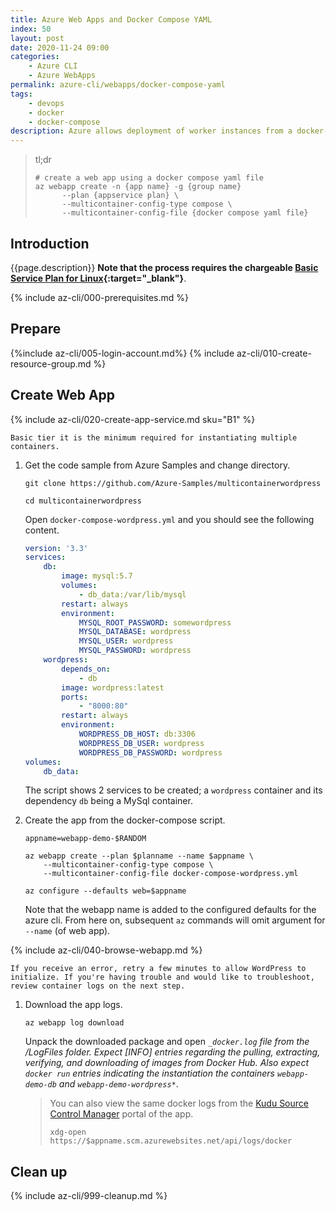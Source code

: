 ```yaml
---
title: Azure Web Apps and Docker Compose YAML
index: 50
layout: post
date: 2020-11-24 09:00
categories: 
    - Azure CLI
    - Azure WebApps
permalink: azure-cli/webapps/docker-compose-yaml
tags: 
    - devops
    - docker
    - docker-compose
description: Azure allows deployment of worker instances from a docker-compose script. This tutorial shows the process of deploying instances for WordPress and database servers using an Azure's docker-compose sample.
---
```

>tl;dr
>```shell
># create a web app using a docker compose yaml file
>az webapp create -n {app name} -g {group name} 
>       --plan {appservice plan} \
>       --multicontainer-config-type compose \
>       --multicontainer-config-file {docker compose yaml file}
>```

## **Introduction**

{{page.description}} **Note that the process requires the chargeable [Basic Service Plan for Linux](https://azure.microsoft.com/en-gb/pricing/details/app-service/linux/){:target="_blank"}**.

{% include az-cli/000-prerequisites.md %}

## **Prepare**
{%include az-cli/005-login-account.md%}
{% include az-cli/010-create-resource-group.md %}

## **Create Web App**

{% include az-cli/020-create-app-service.md sku="B1" %}

    Basic tier it is the minimum required for instantiating multiple containers.

1. Get the code sample from Azure Samples and change directory.

    ```shell
    git clone https://github.com/Azure-Samples/multicontainerwordpress

    cd multicontainerwordpress
    ```

    Open <code>docker-compose-wordpress.yml</code> and you should see the following content.
    ```yml
    version: '3.3'
    services:
        db:
            image: mysql:5.7
            volumes:
                - db_data:/var/lib/mysql
            restart: always
            environment:
                MYSQL_ROOT_PASSWORD: somewordpress
                MYSQL_DATABASE: wordpress
                MYSQL_USER: wordpress
                MYSQL_PASSWORD: wordpress
        wordpress:
            depends_on:
                - db
            image: wordpress:latest
            ports:
                - "8000:80"
            restart: always
            environment:
                WORDPRESS_DB_HOST: db:3306
                WORDPRESS_DB_USER: wordpress
                WORDPRESS_DB_PASSWORD: wordpress
    volumes:
        db_data:
    ```
    The script shows 2 services to be created; a <code>wordpress</code> container and its dependency <code>db</code> being a MySql container.
    
1. Create the app from the docker-compose script.

    ```shell
    appname=webapp-demo-$RANDOM

    az webapp create --plan $planname --name $appname \
        --multicontainer-config-type compose \
        --multicontainer-config-file docker-compose-wordpress.yml

    az configure --defaults web=$appname
    ```

    Note that the webapp name is added to the configured defaults for the azure cli. From here on, subsequent <code>az</code> commands will omit argument for <code>--name</code> (of web app).

{% include az-cli/040-browse-webapp.md %}

    If you receive an error, retry a few minutes to allow WordPress to initialize. If you're having trouble and would like to troubleshoot, review container logs on the next step.

1. Download the app logs.

    ```shell
    az webapp log download
    ```

    Unpack the downloaded package and open <code>*_docker.log</code> file from the _/LogFiles_ folder. Expect [INFO] entries regarding the pulling, extracting, verifying, and downloading of images from Docker Hub. Also expect <code>docker run</code> entries indicating the instantiation the containers <code>webapp-demo-*_db_*</code> and <code>webapp-demo-*_wordpress_*</code>.
    >You can also view the same docker logs from the [Kudu Source Control Manager](https://azure.microsoft.com/en-gb/resources/videos/what-is-kudu-with-david-ebbo/) portal of the app.
    >```
    >xdg-open https://$appname.scm.azurewebsites.net/api/logs/docker
    >```

## **Clean up**

{% include az-cli/999-cleanup.md %}